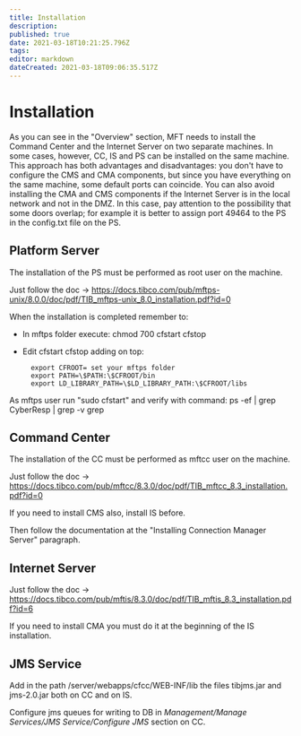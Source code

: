 ```yaml
---
title: Installation
description: 
published: true
date: 2021-03-18T10:21:25.796Z
tags: 
editor: markdown
dateCreated: 2021-03-18T09:06:35.517Z
---
```


# Installation

As you can see in the "Overview" section, MFT needs to install the Command Center and the Internet Server on two separate machines. In some cases, however, CC, IS and PS can be installed on the same machine. This approach has both advantages and disadvantages: you don't have to configure the CMS and CMA components, but since you have everything on the same machine, some default ports can coincide. 
You can also avoid installing the CMA and CMS components if the Internet Server is in the local network and not in the DMZ. In this case, pay attention to the possibility that some doors overlap; for example it is better to assign port 49464 to the PS in the config.txt file on the PS.

## Platform Server 

The installation of the PS must be performed as root user on the machine.

Just follow the doc -> https://docs.tibco.com/pub/mftps-unix/8.0.0/doc/pdf/TIB_mftps-unix_8.0_installation.pdf?id=0

When the installation is completed remember to:

- In mftps folder execute: chmod 700 cfstart cfstop
- Edit cfstart cfstop adding on top:

		export CFROOT= set your mftps folder
		export PATH=\$PATH:\$CFROOT/bin
		export LD_LIBRARY_PATH=\$LD_LIBRARY_PATH:\$CFROOT/libs
    
As mftps user run "sudo cfstart" and verify with command: ps -ef | grep CyberResp | grep -v grep


## Command Center

The installation of the CC must be performed as mftcc user on the machine.

Just follow the doc -> https://docs.tibco.com/pub/mftcc/8.3.0/doc/pdf/TIB_mftcc_8.3_installation.pdf?id=0

If you need to install CMS also, install IS before.

Then follow the documentation at the "Installing Connection Manager Server" paragraph.

## Internet Server

Just follow the doc -> https://docs.tibco.com/pub/mftis/8.3.0/doc/pdf/TIB_mftis_8.3_installation.pdf?id=6

If you need to install CMA you must do it at the beginning of the IS installation.

## JMS Service

Add in the path /server/webapps/cfcc/WEB-INF/lib the files tibjms.jar and jms-2.0.jar both on CC and on IS.

Configure jms queues for writing to DB in *Management/Manage Services/JMS Service/Configure JMS* section on CC.